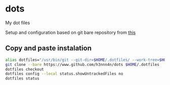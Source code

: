 # dots
My dot files

Setup and configuration based on git bare repository from [this](https://harfangk.github.io/2016/09/18/manage-dotfiles-with-a-git-bare-repository.html)

## Copy and paste instalation

```sh
alias dotfiles="/usr/bin/git --git-dir=$HOME/.dotfiles/ --work-tree=$HOME"
git clone --bare https://www.github.com/h3nnn4n/dots $HOME/.dotfiles
dotfiles checkout
dotfiles config --local status.showUntrackedFiles no
dotfiles status
```
